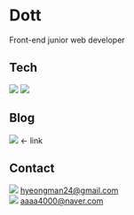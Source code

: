 # Dott

Front-end junior web developer

## Tech

<img src="https://img.shields.io/badge/JavaScript-F7DF1E?style=for-the-badge&logo=JavaScript&logoColor=black"> 
<img src="https://img.shields.io/badge/React-61DAFB?style=for-the-badge&logo=React&logoColor=black">

## Blog

<a href="https://www.notion.so/Dott-21d0ef2d8cca42efba9b246142a0bb60"><img src="https://img.shields.io/badge/Notion-000000?style=for-the-badge&logo=Notion&logoColor=white"></a> ← link

## Contact

<img src="https://img.shields.io/badge/G_mail-EA4335?style=for-the-badge&logo=Gmail&logoColor=white"> hyeongman24@gmail.com  
<img src="https://img.shields.io/badge/naver-03C75A?style=for-the-badge&logo=naver&logoColor=white"> aaaa4000@naver.com
